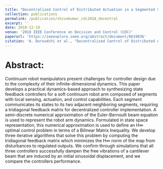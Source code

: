 ```yaml
---
title: "Decentralized Control of Distributed Actuation in a Segmented Soft Robot Arm"
collection: publications
permalink: /publication/shivakumar_cdc2018_decentral
excerpt: ''
date: 2018-12-19
venue: '2018 IEEE Conference on Decision and Control (CDC)'
paperurl: 'https://ieeexplore.ieee.org/abstract/document/8619036'
citation: 'A. Doroudchi et al., "Decentralized Control of Distributed Actuation in a Segmented Soft Robot Arm," 2018 IEEE Conference on Decision and Control (CDC), 2018, pp. 7002-7009, doi: 10.1109/CDC.2018.8619036.'
---
```



# Abstract:

Continuum robot manipulators present challenges for controller design due to the complexity of their infinite-dimensional dynamics. This paper develops a practical dynamics-based approach to synthesizing state feedback controllers for a soft continuum robot arm composed of segments with local sensing, actuation, and control capabilities. Each segment communicates its states to its two adjacent neighboring segments, requiring a tridiagonal feedback matrix for decentralized controller implementation. A semi-discrete numerical approximation of the Euler-Bernoulli beam equation is used to represent the robot arm dynamics. Formulated in state space representation, this numerical approximation is used to define an H∞ optimal control problem in terms of a Bilinear Matrix Inequality. We develop three iterative algorithms that solve this problem by computing the tridiagonal feedback matrix which minimizes the H∞ norm of the map from disturbances to regulated outputs. We confirm through simulations that all three controllers successfully dampen the free vibrations of a cantilever beam that are induced by an initial sinusoidal displacement, and we compare the controllers performance.